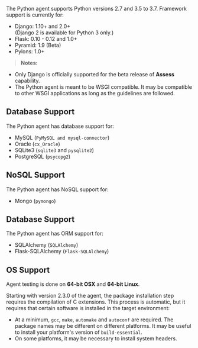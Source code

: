 <!-- 
title: "Supported Technologies"
description: "List of supported technologies"
tags: "installation Python agent frameworks support package"
-->

The Python agent supports Python versions 2.7 and 3.5 to 3.7. Framework support is currently for:

* Django: 1.10+ and 2.0+ <br> (Django 2 is available for Python 3 only.)
* Flask: 0.10 - 0.12 and 1.0+
* Pyramid: 1.9 (Beta)
* Pylons: 1.0+

>**Notes:** 
 * Only Django is officially supported for the beta release of **Assess** capability.
* The Python agent is meant to be WSGI compatible. It may be compatible to other WSGI applications as long as the guidelines are followed.


## Database Support

The Python agent has database support for:

* MySQL (`PyMySQL and mysql-connector`)
* Oracle (`cx_Oracle`)
* SQLite3 (`sqlite3` and `pysqlite2`)
* PostgreSQL (`psycopg2`)

## NoSQL Support

The Python agent has NoSQL support for:

* Mongo (`pymongo`)

## Database Support

The Python agent has ORM support for:

* SQLAlchemy (`SQLAlchemy`)
* Flask-SQLAlchemy (`Flask-SQLAlchemy`)

## OS Support

Agent testing is done on **64-bit OSX** and **64-bit Linux**.

Starting with version 2.3.0 of the agent, the package installation step requires the compilation of C extensions. This process is automatic, but it requires that certain software is installed in the target environment: 

* At a minimum, `gcc`, `make`, `automake` and `autoconf` are required. The package names may be different on different platforms. It may be useful to install your platform's version of `build-essential`.
* On some platforms, it may be necessary to install system headers.
